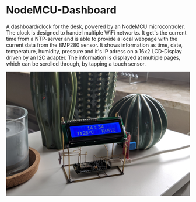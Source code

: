 # NodeMCU-Dashboard
A dashboard/clock for the desk, powered by an NodeMCU microcontroler.
The clock is designed to handel multiple WiFi networks. It get's the current time from a NTP-server and is able to provide a local webpage with the current data from the BMP280 sensor. It shows information as time, date, temperature, humidity, pressure and it's IP adress on a 16x2 LCD-Display driven by an I2C adapter. The information is displayed at multiple pages, which can be scrolled through, by tapping a touch sensor. 

![alt text](images/startpage.jpg)
